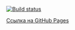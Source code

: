 [![Build status](https://ci.appveyor.com/api/projects/status/n99vk0soamiwyvjq?svg=true)](https://ci.appveyor.com/project/NMKD/ws-ahj)


[Ссылка на GitHub Pages](https://nmkd.github.io/ws-ahj/)
